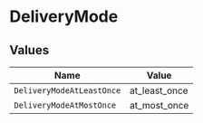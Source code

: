 # DeliveryMode


## Values

| Name                      | Value                     |
| ------------------------- | ------------------------- |
| `DeliveryModeAtLeastOnce` | at_least_once             |
| `DeliveryModeAtMostOnce`  | at_most_once              |
